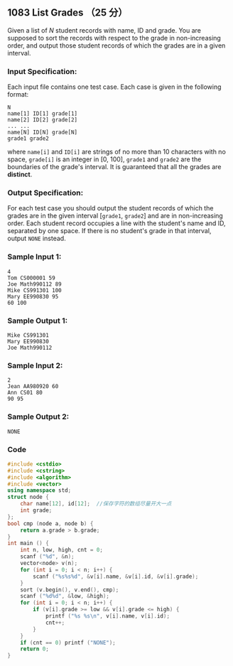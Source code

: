 ## 1083 List Grades （25 分）

Given a list of *N* student records with name, ID and grade. You are supposed to sort the records with respect to the grade in non-increasing order, and output those student records of which the grades are in a given interval.

### Input Specification:

Each input file contains one test case. Each case is given in the following format:

```
N
name[1] ID[1] grade[1]
name[2] ID[2] grade[2]
... ...
name[N] ID[N] grade[N]
grade1 grade2
```

where `name[i]` and `ID[i]` are strings of no more than 10 characters with no space, `grade[i]` is an integer in [0, 100], `grade1` and `grade2` are the boundaries of the grade's interval. It is guaranteed that all the grades are **distinct**.

### Output Specification:

For each test case you should output the student records of which the grades are in the given interval [`grade1`, `grade2`] and are in non-increasing order. Each student record occupies a line with the student's name and ID, separated by one space. If there is no student's grade in that interval, output `NONE` instead.

### Sample Input 1:

```in
4
Tom CS000001 59
Joe Math990112 89
Mike CS991301 100
Mary EE990830 95
60 100
```

### Sample Output 1:

```out
Mike CS991301
Mary EE990830
Joe Math990112
```

### Sample Input 2:

```in
2
Jean AA980920 60
Ann CS01 80
90 95
```

### Sample Output 2:

```out
NONE
```

### Code

```c++
#include <cstdio>
#include <cstring>
#include <algorithm>
#include <vector>
using namespace std;
struct node {
	char name[12], id[12];	//保存字符的数组尽量开大一点 
	int grade;
};
bool cmp (node a, node b) {
	return a.grade > b.grade;
}
int main () {
	int n, low, high, cnt = 0;
	scanf ("%d", &n);
	vector<node> v(n);
	for (int i = 0; i < n; i++) {
		scanf ("%s%s%d", &v[i].name, &v[i].id, &v[i].grade);
	}
	sort (v.begin(), v.end(), cmp);
	scanf ("%d%d", &low, &high);	
	for (int i = 0; i < n; i++) {
		if (v[i].grade >= low && v[i].grade <= high) {
			printf ("%s %s\n", v[i].name, v[i].id);
			cnt++;
		}
	}
	if (cnt == 0) printf ("NONE");
	return 0;
}
```

